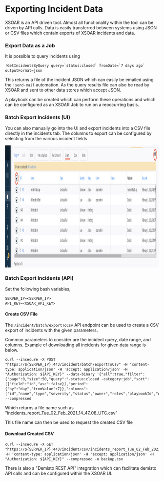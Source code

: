 # Exporting Incident Data

XSOAR is an API driven tool. Almost all functionality within the tool can be driven by API calls. Data is easily transferred between systems using JSON or CSV files which contain exports of XSOAR incidents and data.


### Export Data as a Job
It is possible to query incidents using 

```
!GetIncidentsByQuery query=`status:closed` fromDate=`7 days ago` outputFormat=json
```

This returns a file of the incident JSON which can easily be emailed using the `!send-mail` automation. 
As the query results file can also be read by XSOAR and sent to other data stores which accept JSON.

A playbook can be created which can perform these operations and which can be configured as an XSOAR Job to run on a reoccurring basis.

### Batch Export Incidents (UI)
You can also manually go into the UI and export incidents into a CSV file directly in the incidents tab.
The columns to export can be configured by selecting from the various incident fields

<img src="imgs/export-ui.png" height="400px"/>


### Batch Export Incidents (API)
Set the following bash variables,

```
SERVER_IP=<SERVER_IP>
API_KEY=<XSOAR_API_KEY>
```

#### Create CSV File
The `/incident/batch/exportToCsv` API endpoint can be used to create a CSV export of incidents with the given parameters.

Common parameters to consider are the incident query, date range, and columns.  Example of downloading all incidents for given data range is below.


```
curl --insecure -X POST "https://${SERVER_IP}:443/incident/batch/exportToCsv" -H 'content-type: application/json' -H 'accept: application/json' -H "Authorization: ${API_KEY}" --data-binary '{"all":true,"filter":{"page":0,"size":50,"query":"-status:closed -category:job","sort":[{"field":"id","asc":false}],"period":{"by":"day","fromValue":7}},"columns":["id","name","type","severity","status","owner","roles","playbookId","occurred","dueDate"]}' --compressed
```

Which returns a file name such as "incidents_report_Tue_02_Feb_2021_14_47_08_UTC.csv"

This file name can then be used to request the created CSV file

#### Download Created CSV
```
curl --insecure -X GET "https://${SERVER_IP}:443/incident/csv/incidents_report_Tue_02_Feb_2021_14_47_08_UTC.csv" -H 'content-type: application/json' -H 'accept: application/json' -H "Authorization: ${API_KEY}" --compressed -o backup.csv
```

There is also a "Demisto REST API" integration which can facilitate demisto API calls and can be configured within the XSOAR UI.

